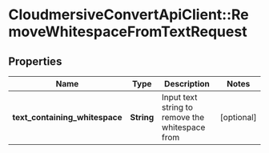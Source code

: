 # CloudmersiveConvertApiClient::RemoveWhitespaceFromTextRequest

## Properties
Name | Type | Description | Notes
------------ | ------------- | ------------- | -------------
**text_containing_whitespace** | **String** | Input text string to remove the whitespace from | [optional] 


